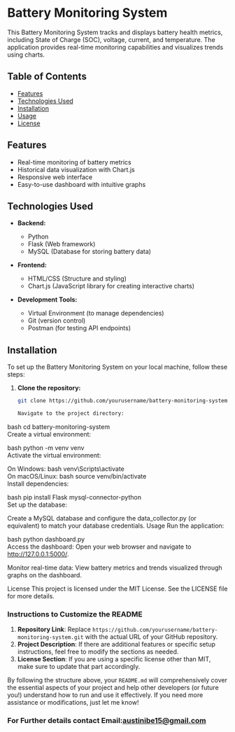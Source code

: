 # Battery Monitoring System  

This Battery Monitoring System tracks and displays battery health metrics, including State of Charge (SOC), voltage, current, and temperature. The application provides real-time monitoring capabilities and visualizes trends using charts.  

## Table of Contents  

- [Features](#features)  
- [Technologies Used](#technologies-used)  
- [Installation](#installation)  
- [Usage](#usage)  
- [License](#license)  

## Features  

- Real-time monitoring of battery metrics  
- Historical data visualization with Chart.js  
- Responsive web interface  
- Easy-to-use dashboard with intuitive graphs  

## Technologies Used  

- **Backend:**   
  - Python  
  - Flask (Web framework)  
  - MySQL (Database for storing battery data)  
  
- **Frontend:**  
  - HTML/CSS (Structure and styling)  
  - Chart.js (JavaScript library for creating interactive charts)  
  
- **Development Tools:**  
  - Virtual Environment (to manage dependencies)  
  - Git (version control)  
  - Postman (for testing API endpoints)  

## Installation  

To set up the Battery Monitoring System on your local machine, follow these steps:  

1. **Clone the repository:**  
   ```bash  
   git clone https://github.com/yourusername/battery-monitoring-system.git

   Navigate to the project directory:

bash
cd battery-monitoring-system  
Create a virtual environment:

bash
python -m venv venv  
Activate the virtual environment:

On Windows:
bash
venv\Scripts\activate  
On macOS/Linux:
bash
source venv/bin/activate  
Install dependencies:

bash
pip install Flask mysql-connector-python  
Set up the database:

Create a MySQL database and configure the data_collector.py (or equivalent) to match your database credentials.
Usage
Run the application:

bash
python dashboard.py  
Access the dashboard:
Open your web browser and navigate to http://127.0.0.1:5000/.

Monitor real-time data:
View battery metrics and trends visualized through graphs on the dashboard.

License
This project is licensed under the MIT License. See the LICENSE file for more details.


### Instructions to Customize the README  
1. **Repository Link**: Replace `https://github.com/yourusername/battery-monitoring-system.git` with the actual URL of your GitHub repository.  
2. **Project Description**: If there are additional features or specific setup instructions, feel free to modify the sections as needed.  
3. **License Section**: If you are using a specific license other than MIT, make sure to update that part accordingly.  

By following the structure above, your `README.md` will comprehensively cover the essential aspects of your project and help other developers (or future you!) understand how to run and use it effectively. If you need more assistance or modifications, just let me know!

### For Further details contact Email:austinibe15@gmail.com
